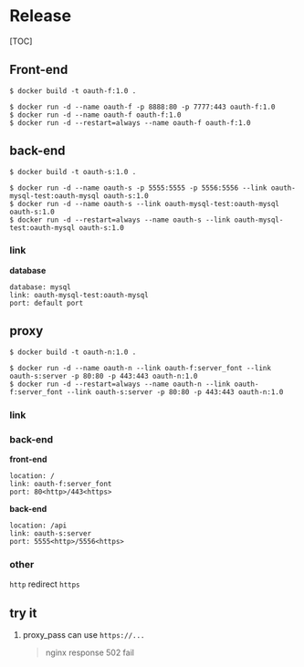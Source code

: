 Release
===
[TOC]

## Front-end
```shell=
$ docker build -t oauth-f:1.0 .

$ docker run -d --name oauth-f -p 8888:80 -p 7777:443 oauth-f:1.0
$ docker run -d --name oauth-f oauth-f:1.0
$ docker run -d --restart=always --name oauth-f oauth-f:1.0
```

## back-end
```shell=
$ docker build -t oauth-s:1.0 .

$ docker run -d --name oauth-s -p 5555:5555 -p 5556:5556 --link oauth-mysql-test:oauth-mysql oauth-s:1.0
$ docker run -d --name oauth-s --link oauth-mysql-test:oauth-mysql oauth-s:1.0
$ docker run -d --restart=always --name oauth-s --link oauth-mysql-test:oauth-mysql oauth-s:1.0
```

### link
**database**

    database: mysql
    link: oauth-mysql-test:oauth-mysql
    port: default port

## proxy
```shell=
$ docker build -t oauth-n:1.0 .

$ docker run -d --name oauth-n --link oauth-f:server_font --link oauth-s:server -p 80:80 -p 443:443 oauth-n:1.0
$ docker run -d --restart=always --name oauth-n --link oauth-f:server_font --link oauth-s:server -p 80:80 -p 443:443 oauth-n:1.0
```

### link

### back-end
**front-end**

    location: /
    link: oauth-f:server_font
    port: 80<http>/443<https>

**back-end**

    location: /api
    link: oauth-s:server
    port: 5555<http>/5556<https>

### other
`http` redirect `https`

## try it

1. proxy_pass can use `https://...`
    > nginx response 502 fail